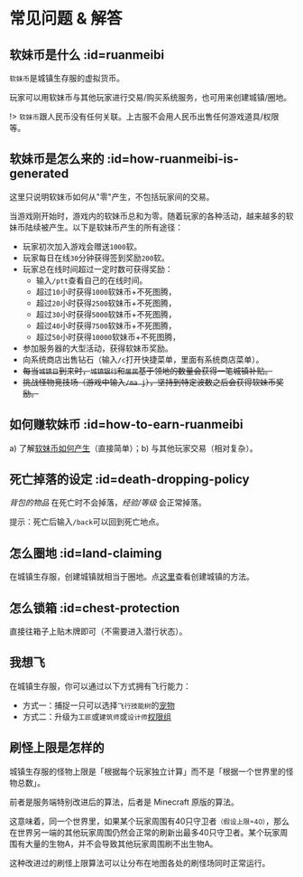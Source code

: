 # 常见问题 & 解答

## 软妹币是什么 :id=ruanmeibi

`软妹币`是城镇生存服的虚拟货币。

玩家可以用软妹币与其他玩家进行交易/购买系统服务，也可用来创建城镇/圈地。

!> `软妹币`跟人民币没有任何关联。上古服不会用人民币出售任何游戏道具/权限等。

## 软妹币是怎么来的 :id=how-ruanmeibi-is-generated

这里只说明软妹币如何从"零"产生，不包括玩家间的交易。

当游戏刚开始时，游戏内的软妹币总和为零。随着玩家的各种活动，越来越多的软妹币陆续被产生。以下是软妹币产生的所有途径：

- 玩家初次加入游戏会赠送`1000`软。
- 玩家每日在线`30`分钟获得签到奖励`200`软。
- 玩家总在线时间超过一定时数可获得奖励：
  - 输入`/ptt`查看自己的在线时间。
  - 超过`10`小时获得`1000`软妹币+不死图腾，
  - 超过`20`小时获得`2500`软妹币+不死图腾，
  - 超过`30`小时获得`5000`软妹币+不死图腾，
  - 超过`40`小时获得`7500`软妹币+不死图腾，
  - 超过`50`小时获得`10000`软妹币+不死图腾，
- 参加服务器的大型活动，获得软妹币奖励。
- 向系统商店出售钻石（输入`/c`打开快捷菜单，里面有系统商店菜单）。
- ~~每当`城镇日`到来时，`城镇银行`和`居民`基于领地的数量会获得一笔城镇补贴。~~
- ~~挑战怪物竞技场（游戏中输入`/ma j`），坚持到特定波数之后会获得软妹币奖励。~~

## 如何赚软妹币 :id=how-to-earn-ruanmeibi

a) 了解[软妹币如何产生](#how-ruanmeibi-is-generated)（直接简单）；b) 与其他玩家交易（相对复杂）。

## 死亡掉落的设定 :id=death-dropping-policy

*背包的物品* 在死亡时不会掉落，*经验/等级* 会正常掉落。

提示：死亡后输入`/back`可以回到死亡地点。

## 怎么圈地 :id=land-claiming

在城镇生存服，创建城镇就相当于圈地。点[这里](/plugins/towny.md)查看创建城镇的方法。

## 怎么锁箱 :id=chest-protection

直接往箱子上贴木牌即可（不需要进入潜行状态）。

## 我想飞

在城镇生存服，你可以通过以下方式拥有飞行能力：

- 方式一：捕捉一只可以选择`飞行技能树`的[宠物](/plugins/mypet.md)
- 方式二：升级为`工匠`或`建筑师`或`设计师`[权限组](/welcome/groups.md)

## 刷怪上限是怎样的

城镇生存服的怪物上限是「根据每个玩家独立计算」而不是「根据一个世界里的怪物总数」。

前者是服务端特别改进后的算法，后者是 Minecraft 原版的算法。

这意味着，同一个世界里，如果某个玩家周围有40只守卫者<small>（假设上限=40）</small>，那么在世界另一端的其他玩家周围仍然会正常的刷新出最多40只守卫者。某个玩家周围有大量的生物A，并不会导致其他玩家周围刷不出生物A。

这种改进过的刷怪上限算法可以让分布在地图各处的刷怪场同时正常运行。
